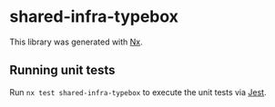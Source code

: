 # shared-infra-typebox

This library was generated with [Nx](https://nx.dev).

## Running unit tests

Run `nx test shared-infra-typebox` to execute the unit tests via [Jest](https://jestjs.io).
